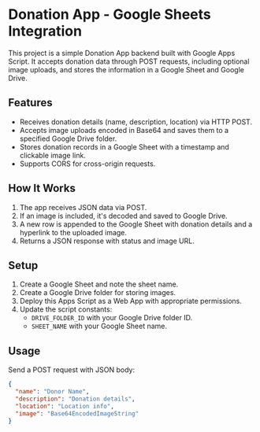 # Donation App - Google Sheets Integration

This project is a simple Donation App backend built with Google Apps Script. It accepts donation data through POST requests, including optional image uploads, and stores the information in a Google Sheet and Google Drive.

## Features

- Receives donation details (name, description, location) via HTTP POST.
- Accepts image uploads encoded in Base64 and saves them to a specified Google Drive folder.
- Stores donation records in a Google Sheet with a timestamp and clickable image link.
- Supports CORS for cross-origin requests.

## How It Works

1. The app receives JSON data via POST.
2. If an image is included, it's decoded and saved to Google Drive.
3. A new row is appended to the Google Sheet with donation details and a hyperlink to the uploaded image.
4. Returns a JSON response with status and image URL.

## Setup

1. Create a Google Sheet and note the sheet name.
2. Create a Google Drive folder for storing images.
3. Deploy this Apps Script as a Web App with appropriate permissions.
4. Update the script constants:
   - `DRIVE_FOLDER_ID` with your Google Drive folder ID.
   - `SHEET_NAME` with your Google Sheet name.

## Usage

Send a POST request with JSON body:

```json
{
  "name": "Donor Name",
  "description": "Donation details",
  "location": "Location info",
  "image": "Base64EncodedImageString"
}
```
